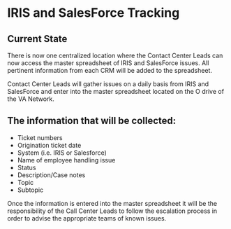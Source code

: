 # IRIS and SalesForce Tracking

## Current State

There is now one centralized location where the Contact Center Leads can now access the master spreadsheet of IRIS and SalesForce issues.  All pertinent information from each CRM will be added to the spreadsheet.

Contact Center Leads will gather issues on a daily basis from IRIS and SalesForce and enter into the master spreadsheet located on 
the O drive of the VA Network.  

## The information that will be collected:

- Ticket numbers
- Origination ticket date
- System (i.e. IRIS or Salesforce)
- Name of employee handling issue
- Status
- Description/Case notes 
- Topic
- Subtopic


Once the information is entered into the master spreadsheet it will be the responsibility of the Call Center Leads to follow the escalation process in order to advise the appropriate teams of known issues.  
